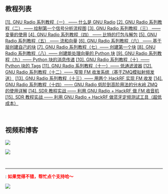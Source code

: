 ## 教程列表

[[1]. GNU Radio 系列教程（一） —— 什么是 GNU Radio][#1]
[[2]. GNU Radio 系列教程（二） —— 绘制第一个信号分析流程图][#2]
[[3]. GNU Radio 系列教程（三） —— 变量的使用][#3] 
[[4]. GNU Radio 系列教程（四） —— 比特的打包与解包][#4]
[[5]. GNU Radio 系列教程（五） —— 流和向量][#5]
[[6]. GNU Radio 系列教程（六） —— 基于层创建自己的块][#6]
[[7]. GNU Radio 系列教程（七）—— 创建第一个块][#7]
[[8]. GNU Radio 系列教程（八）—— 创建能处理向量的 Python 块][#8]
[[9]. GNU Radio 系列教程（九）—— Python 块的消息传递][#9]
[[10]. GNU Radio 系列教程（十）—— Python 块的 Tags][#10]
[[11]. GNU Radio 系列教程（十一）—— 低通滤波器][#11]
[[12]. GNU Radio 系列教程（十二）—— 窄带 FM 收发系统（基于ZMQ模拟射频发送）][#12]
[[13]. GNU Radio 系列教程（十三）—— 用两个 HackRF 实现 FM 收发][#13]
[[14]. GNU Radio 系列教程（十四）—— GNU Radio 低阶到高阶用法的分水岭 ZMQ 的使用详解][#14]
[[14]. SDR 教程实战 —— 利用 GNU Radio + HackRF 做 FM 收音机][#X1]
[[15]. SDR 教程实战 —— 利用 GNU Radio + HackRF 做蓝牙定频测试工具（超低成本）][#X2]

</br>

## 视频和博客

[![][pbilibili]][#bilibili]

[![][pcnblog]][#cnblog]

</br>

---
: <font color=#FF000> **如果觉得不错，帮忙点个支持哈～**  </font>

![][px]


[#1]:https://www.cnblogs.com/zjutlitao/p/16648432.html
[#2]:https://www.cnblogs.com/zjutlitao/p/16655824.html#top
[#3]:https://www.bilibili.com/video/BV1o14y1s7Km/?spm_id_from=333.788&vd_source=84f94348691c2906fc1038d54989b7e0
[#4]:https://www.bilibili.com/video/BV1NG4y1z7mt/?spm_id_from=333.788&vd_source=84f94348691c2906fc1038d54989b7e0
[#5]:https://www.bilibili.com/video/BV1me411u7jm/?spm_id_from=333.788&vd_source=84f94348691c2906fc1038d54989b7e0
[#6]:https://www.bilibili.com/video/BV1814y1e7ZU/?spm_id_from=333.788&vd_source=84f94348691c2906fc1038d54989b7e0
[#7]:https://www.bilibili.com/video/BV18V4y1g7i9/?spm_id_from=333.788&vd_source=84f94348691c2906fc1038d54989b7e0
[#8]:https://www.bilibili.com/video/BV1MB4y1n7od/?spm_id_from=333.788&vd_source=84f94348691c2906fc1038d54989b7e0
[#9]:https://www.bilibili.com/video/BV1DN4y1N7n1/?spm_id_from=333.788&vd_source=84f94348691c2906fc1038d54989b7e0
[#10]:https://www.bilibili.com/video/BV1uW4y1v77Y/?spm_id_from=333.788&vd_source=84f94348691c2906fc1038d54989b7e0
[#11]:https://www.bilibili.com/video/BV1L14y187iU/?spm_id_from=333.788&vd_source=84f94348691c2906fc1038d54989b7e0
[#12]:https://www.bilibili.com/video/BV1ZW4y177AN/?spm_id_from=333.788&vd_source=84f94348691c2906fc1038d54989b7e0
[#13]:https://www.bilibili.com/video/BV1TM41177Bj/?spm_id_from=333.788&vd_source=84f94348691c2906fc1038d54989b7e0
[#14]:https://www.cnblogs.com/zjutlitao/p/17354483.html
[#X1]:https://www.bilibili.com/video/BV1eP4y1f7rc/?spm_id_from=333.788&vd_source=84f94348691c2906fc1038d54989b7e0
[#X2]:https://www.bilibili.com/video/BV1ft4y1L7Ve/?spm_id_from=333.788&vd_source=84f94348691c2906fc1038d54989b7e0

[p1]:https://tuchuang.beautifulzzzz.com:3000/?path=/b7/c0e8dfd4bd35d1bb81c7a36391a9a4.png
[p2]:https://tuchuang.beautifulzzzz.com:3000/?path=/6b/11cb813d94f67b31ac4b830261ed7b.png
[p3]:https://tuchuang.beautifulzzzz.com:3000/?path=/7c/466632e883ebdc411d84197666e727.png
[p4]:https://tuchuang.beautifulzzzz.com:3000/?path=/a7/bab6b0b9ce12576700587d509f904c.png
[px]:https://tuchuang.beautifulzzzz.com:3000/?path=/7b/24abbb1cf6f0bee204045d1f3bdb34.png

[pbilibili]:https://tuchuang.beautifulzzzz.com:3000/?path=/e3/5aaaa5db7dfd1139793c6726f82cfc.png
[#bilibili]:https://www.bilibili.com/video/BV1eP4y1f7rc/?spm_id_from=333.788&vd_source=84f94348691c2906fc1038d54989b7e0
[pcnblog]:https://tuchuang.beautifulzzzz.com:3000/?path=/54/dd7438c03d1467afdc10bfa0dc5e72.png
[#cnblog]:https://www.cnblogs.com/zjutlitao/category/759824.html

